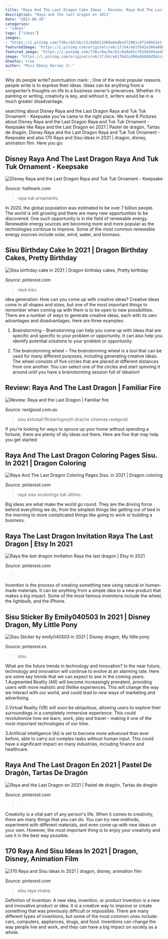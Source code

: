 ```yaml
---
title: "Raya And The Last Dragon Cake Ideas - Review: Raya And The Last Dragon"
description: "Raya and the last dragon en 2021"
date: "2023-06-26"
categories:
- "ideas"
tags: ["ideas"]
images:
- "https://i.pinimg.com/736x/6d/bb/13/6dbb13460a8adbe572901c97240b61e1.jpg"
featuredImage: "https://i.pinimg.com/originals/e6/1f/b4/e61fb42a306e86b88d5b1caad2304a6d.jpg"
featured_image: "https://i.pinimg.com/736x/8a/9e/82/8a9e82cf919d4d4aed847ad2b7f0d0e4.jpg"
image: "https://i.pinimg.com/originals/e6/1f/b4/e61fb42a306e86b88d5b1caad2304a6d.jpg"
ShowToc: true
author: "Miss Ebony Harvey Jr."
---
```



Why do people write?
punctuation mark: ;
One of the most popular reasons people write is to express their ideas. Ideas can be anything from a songwriter’s thoughts on life to a business owner’s grievances. Whether it’s painting or writing, creativity is key, and without it, writers would be in a much greater disadvantage.

	

		
searching about Disney Raya and the Last Dragon Raya and Tuk Tuk Ornament - Keepsake you've came to the right place. We have 8 Pictures about Disney Raya and the Last Dragon Raya and Tuk Tuk Ornament - Keepsake like Raya and the Last Dragon en 2021 | Pastel de dragón, Tartas de dragón, Disney Raya and the Last Dragon Raya and Tuk Tuk Ornament - Keepsake and also 170 Raya and Sisu ideas in 2021 | dragon, disney, animation film. Here you go:
		
    
## Disney Raya And The Last Dragon Raya And Tuk Tuk Ornament - Keepsake

<img loading=lazy src="https://www.hallmark.com/dw/image/v2/AALB_PRD/on/demandware.static/-/Sites-hallmark-master/default/dwb1625577/images/finished-goods/products/1999QXD6545/Disney-Raya-and-the-Last-Dragon-Raya-and-Tuk-Tuk-Keepsake-Ornament_1999QXD6545_01.jpg?sw=1920" onerror="this.onerror=null;this.src='https://tse1.mm.bing.net/th?id=OIP.xLI0iixtOuogeYrqLHt0zwHaHa&amp;pid=15.1';" alt="Disney Raya and the Last Dragon Raya and Tuk Tuk Ornament - Keepsake">

_Source: hallmark.com_

>raya tuk ornaments. 

	

In 2020, the global population was estimated to be over 7 billion people. The world is still growing and there are many new opportunities to be discovered. One such opportunity is in the field of renewable energy. Renewable energy sources are becoming more and more popular as the technologies continue to improve. Some of the most common renewable energy sources include solar, wind, water, and biomass.

    
## Sisu Birthday Cake In 2021 | Dragon Birthday Cakes, Pretty Birthday

<img loading=lazy src="https://i.pinimg.com/736x/8a/9e/82/8a9e82cf919d4d4aed847ad2b7f0d0e4.jpg" onerror="this.onerror=null;this.src='https://tse3.mm.bing.net/th?id=OIP.hZIgWNAhwl_JcL6w48-HpgHaJ3&amp;pid=15.1';" alt="Sisu birthday cake in 2021 | Dragon birthday cakes, Pretty birthday">

_Source: pinterest.com_

>raya sisu. 

	

idea generation: How can you come up with creative ideas?
Creative ideas come in all shapes and sizes, but one of the most important things to remember when coming up with them is to be open to new possibilities. There are a number of ways to generate creative ideas, each with its own advantages and disadvantages. Here are three examples:
1. Brainstorming – Brainstorming can help you come up with ideas that are specific and specific to your problem or opportunity. It can also help you identify potential solutions to your problem or opportunity.

2. The brainstorming wheel – The brainstorming wheel is a tool that can be used for many different purposes, including generating creative ideas. The wheel consists of five circles that are placed at different distances from one another. You can select one of the circles and start spinning it around until you have a brainstorming session full of ideation!


    
## Review: Raya And The Last Dragon | Familiar Fire

<img loading=lazy src="http://reelgood.com.au/app/uploads/2021/03/raya7-1024x542.jpg" onerror="this.onerror=null;this.src='https://tse4.mm.bing.net/th?id=OIP.YAEqeClD30wdOk_HEPLcygHaD6&amp;pid=15.1';" alt="Review: Raya and the Last Dragon | Familiar fire">

_Source: reelgood.com.au_

>sisu kirkstall flickeringmyth drache cinemas reelgood. 

	

If you're looking for ways to spruce up your home without spending a fortune, there are plenty of diy ideas out there. Here are five that may help you get started: 

    
## Raya And The Last Dragon Coloring Pages Sisu. In 2021 | Dragon Coloring

<img loading=lazy src="https://i.pinimg.com/736x/6d/bb/13/6dbb13460a8adbe572901c97240b61e1.jpg" onerror="this.onerror=null;this.src='https://tse2.mm.bing.net/th?id=OIP.xOrXB2GjNml4eBmQxEiungHaHa&amp;pid=15.1';" alt="Raya And The Last Dragon Coloring Pages Sisu. in 2021 | Dragon coloring">

_Source: pinterest.com_

>raya sisu xcolorings tuk último. 

	

Big ideas are what make the world go round. They are the driving force behind everything we do, from the simplest things like getting out of bed in the morning to more complicated things like going to work or building a business.

    
## Raya The Last Dragon Invitation Raya The Last Dragon | Etsy In 2021

<img loading=lazy src="https://i.pinimg.com/originals/9b/8e/2d/9b8e2d53ddc99943a452c3032c479d75.jpg" onerror="this.onerror=null;this.src='https://tse3.mm.bing.net/th?id=OIP.ry6vIRF08OvWy0s4W_4vugHaLH&amp;pid=15.1';" alt="Raya the last dragon Invitation Raya the last dragon | Etsy in 2021">

_Source: pinterest.com_

>. 

	

Invention is the process of creating something new using natural or human-made materials. It can be anything from a simple idea to a new product that makes a big impact. Some of the most famous inventions include the wheel, the lightbulb, and the iPhone.

    
## Sisu Sticker By Emily040503 In 2021 | Disney Dragon, My Little Pony

<img loading=lazy src="https://i.pinimg.com/736x/56/3a/f1/563af11f450ec4a346d85ae247e6ab4a.jpg" onerror="this.onerror=null;this.src='https://tse2.mm.bing.net/th?id=OIP.-bZe2ySGrgt9btAOBtcKIAHaJ3&amp;pid=15.1';" alt="Sisu Sticker by emily040503 in 2021 | Disney dragon, My little pony">

_Source: pinterest.es_

>sisu. 

	

What are the future trends in technology and innovation?
In the near future, technology and innovation will continue to evolve at an alarming rate. Here are some key trends that we can expect to see in the coming years:
1.Augmented Reality (AR) will become increasingly prevalent, providing users with more realistic and lifelike experiences. This will change the way we interact with our world, and could lead to new ways of marketing and advertising.

2.Virtual Reality (VR) will soon be ubiquitous, allowing users to explore their surroundings in a completely immersive experience. This could revolutionize how we learn, work, play and travel – making it one of the most important technologies of our time.

3.Artificial intelligence (AI) is set to become more advanced than ever before, able to carry out complex tasks without human input. This could have a significant impact on many industries, including finance and healthcare.

    
## Raya And The Last Dragon En 2021 | Pastel De Dragón, Tartas De Dragón

<img loading=lazy src="https://i.pinimg.com/originals/e6/1f/b4/e61fb42a306e86b88d5b1caad2304a6d.jpg" onerror="this.onerror=null;this.src='https://tse4.mm.bing.net/th?id=OIP.tigpUUTm4sEYJLR811pt3gHaJ4&amp;pid=15.1';" alt="Raya and the Last Dragon en 2021 | Pastel de dragón, Tartas de dragón">

_Source: pinterest.com_

>. 

	

Creativity is a vital part of any person's life. When it comes to creativity, there are many things that you can do. You can try new methods, experiment with different materials, and even come up with new ideas on your own. However, the most important thing is to enjoy your creativity and use it in the best way possible.

    
## 170 Raya And Sisu Ideas In 2021 | Dragon, Disney, Animation Film

<img loading=lazy src="https://i.pinimg.com/474x/96/b1/9e/96b19e7327d683bc8ce46c392aa67dae.jpg" onerror="this.onerror=null;this.src='https://tse1.mm.bing.net/th?id=OIP.h2iN_Qwnr-HI2ce4ZHidOAAAAA&amp;pid=15.1';" alt="170 Raya and Sisu ideas in 2021 | dragon, disney, animation film">

_Source: pinterest.com_

>sisu raya virana. 

	

Definition of Invention: A new idea, invention, or product
Invention is a new and innovative product or idea. It is a creative way to improve or create something that was previously difficult or impossible. There are many different types of inventions, but some of the most common ones include: cars, computers, appliances, drugs, and food. Inventions can change the way people live and work, and they can have a big impact on society as a whole.

